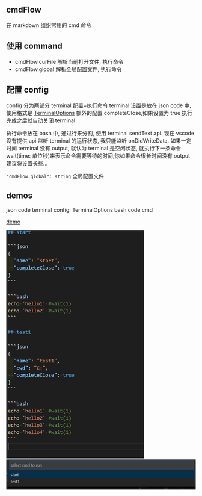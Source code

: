 ## cmdFlow

在 markdown 组织常用的 cmd 命令

## 使用 command

- cmdFlow.curFile 解析当前打开文件, 执行命令
- cmdFlow.global 解析全局配置文件, 执行命令

## 配置 config

config 分为两部分 terminal 配置+执行命令
terminal 设置是放在 json code 中,
使用格式是 [TerminalOptions](https://code.visualstudio.com/docs/extensionAPI/vscode-api#TerminalOptions)
额外的配置 completeClose,如果设置为 true 执行完成之后就自动关闭 terminal

执行命令放在 bash 中, 通过行来分割, 使用 terminal sendText api.
现在 vscode 没有提供 api 监听 terminal 的运行状态, 我只能监听 onDidWriteData,
如果一定时间 terminal 没有 output, 就认为 terminal 是空闲状态, 就执行下一条命令
wait(time: 单位秒)来表示命令需要等待的时间,你如果命令很长时间没有 output 建议将设置长些...

`"cmdFlow.global": string` 全局配置文件

## demos

json code terminal config: TerminalOptions
bash code cmd

[demo](./doc/cmd.md)

![demo1](./images/demo1.png)
![demo2](./images/demo2.png)
